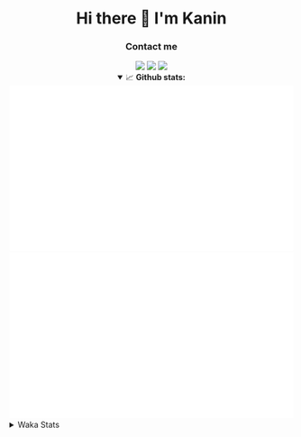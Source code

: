 <div align="center">
 <h1>Hi there 👋 I'm Kanin</h1>
 <h3>Contact me</h3>
 <a href="mailto:im@kanin.dev"><img src="https://img.shields.io/badge/gmail-%23D14836.svg?&style=for-the-badge&logo=gmail&logoColor=white"/></a>
 <a href="https://twitter.com/KaninTwt"><img src="https://img.shields.io/badge/twitter-%231DA1F2.svg?&style=for-the-badge&logo=twitter&logoColor=white"/></a>
 <a href="https://www.linkedin.com/in/KaninDev"><img src="https://img.shields.io/badge/linkedin-%230077B5.svg?&style=for-the-badge&logo=linkedin&logoColor=white"/></a>
<details open>
  <summary>📈 <b>Github stats:</b></summary>
  <img src="https://github.com/Kanin/Kanin/blob/master/scripts/GitHubStats/generated/overview.svg"/>
  <img src="https://github.com/Kanin/Kanin/blob/master/scripts/GitHubStats/generated/languages.svg"/>
</details>
</div>

<details>
 <summary>Waka Stats</summary>

<!--START_SECTION:waka-->
![Code Time](http://img.shields.io/badge/Code%20Time-2%2C546%20hrs%2015%20mins-blue)

![Profile Views](http://img.shields.io/badge/Profile%20Views-0-blue)

![Lines of code](https://img.shields.io/badge/From%20Hello%20World%20I%27ve%20Written-673.9%20thousand%20lines%20of%20code-blue)

**🐱 My GitHub Data** 

> 📦 179.7 kB Used in GitHub's Storage 
 > 
> 🏆 26 Contributions in the Year 2025
 > 
> 🚫 Not Opted to Hire
 > 
> 📜 26 Public Repositories 
 > 
> 🔑 17 Private Repositories 
 > 
**I'm an Early 🐤** 

```text
🌞 Morning                2909 commits        ███████░░░░░░░░░░░░░░░░░░   27.47 % 
🌆 Daytime                3146 commits        ███████░░░░░░░░░░░░░░░░░░   29.70 % 
🌃 Evening                3054 commits        ███████░░░░░░░░░░░░░░░░░░   28.84 % 
🌙 Night                  1482 commits        ███░░░░░░░░░░░░░░░░░░░░░░   13.99 % 
```
📅 **I'm Most Productive on Monday** 

```text
Monday                   2046 commits        █████░░░░░░░░░░░░░░░░░░░░   19.32 % 
Tuesday                  1507 commits        ████░░░░░░░░░░░░░░░░░░░░░   14.23 % 
Wednesday                1054 commits        ██░░░░░░░░░░░░░░░░░░░░░░░   09.95 % 
Thursday                 1644 commits        ████░░░░░░░░░░░░░░░░░░░░░   15.52 % 
Friday                   1783 commits        ████░░░░░░░░░░░░░░░░░░░░░   16.84 % 
Saturday                 1022 commits        ██░░░░░░░░░░░░░░░░░░░░░░░   09.65 % 
Sunday                   1535 commits        ████░░░░░░░░░░░░░░░░░░░░░   14.49 % 
```


📊 **This Week I Spent My Time On** 

```text
🕑︎ Time Zone: America/New_York

💬 Programming Languages: 
Python                   9 hrs 16 mins       █████████████████████████   98.89 % 
Bash                     5 mins              ░░░░░░░░░░░░░░░░░░░░░░░░░   00.92 % 
.env file                1 min               ░░░░░░░░░░░░░░░░░░░░░░░░░   00.19 % 

🔥 Editors: 
PyCharm                  9 hrs 22 mins       █████████████████████████   100.00 % 

🐱‍💻 Projects: 
NailaDjango              9 hrs 22 mins       █████████████████████████   100.00 % 

💻 Operating System: 
Windows                  9 hrs 22 mins       █████████████████████████   100.00 % 
```

**I Mostly Code in Python** 

```text
Python                   32 repos            █████████████████░░░░░░░░   66.67 % 
Java                     6 repos             ███░░░░░░░░░░░░░░░░░░░░░░   12.50 % 
HTML                     3 repos             ██░░░░░░░░░░░░░░░░░░░░░░░   06.25 % 
TypeScript               2 repos             █░░░░░░░░░░░░░░░░░░░░░░░░   04.17 % 
Kotlin                   1 repo              █░░░░░░░░░░░░░░░░░░░░░░░░   02.08 % 
```



**Timeline**

![Lines of Code chart](https://raw.githubusercontent.com/Kanin/Kanin/master/assets/bar_graph.png)


 Last Updated on 13/01/2025 22:34:56 UTC
<!--END_SECTION:waka-->
</details>
